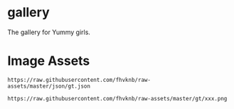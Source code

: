 # gallery
The gallery for Yummy girls.


# Image Assets

`https://raw.githubusercontent.com/fhvknb/raw-assets/master/json/gt.json`

`https://raw.githubusercontent.com/fhvknb/raw-assets/master/gt/xxx.png`

